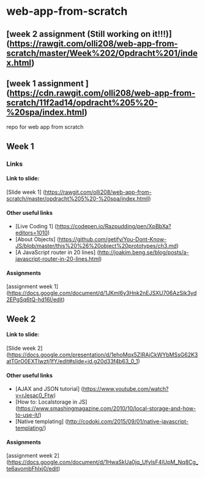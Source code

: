 # web-app-from-scratch

## [week 2 assignment (Still working on it!!!)] (https://rawgit.com/olli208/web-app-from-scratch/master/Week%202/Opdracht%201/index.html)
## [week 1 assignment ] (https://cdn.rawgit.com/olli208/web-app-from-scratch/11f2ad14/opdracht%205%20-%20spa/index.html)

repo for web app from scratch

## Week 1

### Links
#### Link to slide: 
[Slide week 1] (https://rawgit.com/olli208/web-app-from-scratch/master/opdracht%205%20-%20spa/index.htmll)

#### Other useful links 
- [Live Coding 1] (https://codepen.io/Razpudding/pen/XpBbXa?editors=1010)
- [About Objects] (https://github.com/getify/You-Dont-Know-JS/blob/master/this%20%26%20object%20prototypes/ch3.md)
- [A JavaScript router in 20 lines] (http://joakim.beng.se/blog/posts/a-javascript-router-in-20-lines.html)


#### Assignments
[assignment week 1] (https://docs.google.com/document/d/1JKml6y3Hnk2nEJSXU706AzSik3yd2EPgSq6tQ-hd16I/edit)


## Week 2
#### Link to slide:
[Slide week 2] (https://docs.google.com/presentation/d/1ehoMqx5ZIRAjCkWYbMSsG62K3atTGrO0EXTlwztj1fY/edit#slide=id.g20d33f4b63_0_1)

#### Other useful links
- [AJAX and JSON tutorial] (https://www.youtube.com/watch?v=rJesac0_Ftw)
- [How to: Localstorage in JS] (https://www.smashingmagazine.com/2010/10/local-storage-and-how-to-use-it/)
- [Native templating] (http://codoki.com/2015/09/01/native-javascript-templating/)


#### Assignments
[assignment week 2] (https://docs.google.com/document/d/1HwaSkUa0jq_UfylsF4IUpM_Nq8Cg_te6avombFhlxj0/edit)


